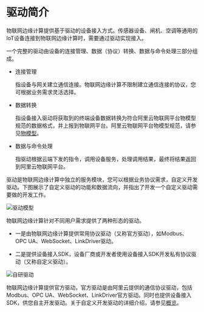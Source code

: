 驱动简介 
=========================

物联网边缘计算提供基于驱动的设备接入方式。传感器设备、闸机、空调等通用的IoT设备连接到物联网边缘计算时，需要通过驱动实现接入。

一个完整的驱动由设备的连接管理、数据（协议）转换、数据与命令处理三部分组成。

* 连接管理

  指设备与网关建立通信连接。物联网边缘计算不限制建立通信连接的协议，您可根据业务需求灵活选择。
  

* 数据转换

  指设备接入驱动将获取到的终端设备数据转换为符合阿里云物联网平台物模型规范的数据格式，并上报到物联网平台。阿里云物联网平台物模型规范，请参见[物模型](/cn.zh-CN/设备管理/物模型/物模型概述/什么是物模型.md)。
  

* 数据与命令处理

  指驱动根据云端下发的指令，调用设备服务，处理调用结果，最终将结果返回到阿里云物联网平台。
  




驱动是物联网边缘计算中独立的服务模块，您可以根据业务协议需求，自定义开发驱动。下图展示了自定义驱动的功能和数据流向，并指出了开发一个自定义驱动需要做的开发工作。

![驱动模型 ](https://static-aliyun-doc.oss-accelerate.aliyuncs.com/assets/img/zh-CN/5671613061/p37881.png)

物联网边缘计算针对不同用户需求提供了两种形态的驱动。

* 一是由物联网边缘计算提供常用协议驱动（又称官方驱动），如Modbus、OPC UA、WebSocket、LinkDriver驱动。

  

* 二是提供设备接入SDK，设备厂商或开发者使用设备接入SDK开发私有协议驱动（又称自定义驱动）。

  




![自研驱动 ](https://static-aliyun-doc.oss-accelerate.aliyuncs.com/assets/img/zh-CN/6671613061/p173140.png)

物联网边缘计算提供官方驱动，官方驱动是由阿里云提供的通信协议驱动，包括Modbus、OPC UA、WebSocket、LinkDriver官方驱动。同时也提供设备接入SDK，供您自主开发驱动。关于自定义开发驱动的详细介绍，请参见[概览](/cn.zh-CN/设备接入/驱动管理/驱动开发/概览.md)。
